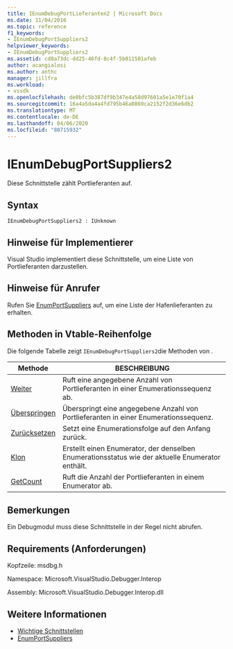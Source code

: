 ```yaml
---
title: IEnumDebugPortLieferanten2 | Microsoft Docs
ms.date: 11/04/2016
ms.topic: reference
f1_keywords:
- IEnumDebugPortSuppliers2
helpviewer_keywords:
- IEnumDebugPortSuppliers2
ms.assetid: cd0a73dc-dd25-46fd-8c4f-5b011501afeb
author: acangialosi
ms.author: anthc
manager: jillfra
ms.workload:
- vssdk
ms.openlocfilehash: de0bfc5b387df9b347e4a58d97601a5e1e70f1a4
ms.sourcegitcommit: 16a4a5da4a4fd795b46a0869ca2152f2d36e6db2
ms.translationtype: MT
ms.contentlocale: de-DE
ms.lasthandoff: 04/06/2020
ms.locfileid: "80715932"
---
```

# <a name="ienumdebugportsuppliers2"></a>IEnumDebugPortSuppliers2
Diese Schnittstelle zählt Portlieferanten auf.

## <a name="syntax"></a>Syntax

```
IEnumDebugPortSuppliers2 : IUnknown
```

## <a name="notes-for-implementers"></a>Hinweise für Implementierer
 Visual Studio implementiert diese Schnittstelle, um eine Liste von Portlieferanten darzustellen.

## <a name="notes-for-callers"></a>Hinweise für Anrufer
 Rufen Sie [EnumPortSuppliers](../../../extensibility/debugger/reference/idebugcoreserver2-enumportsuppliers.md) auf, um eine Liste der Hafenlieferanten zu erhalten.

## <a name="methods-in-vtable-order"></a>Methoden in Vtable-Reihenfolge
 Die folgende Tabelle zeigt `IEnumDebugPortSuppliers2`die Methoden von .

|Methode|BESCHREIBUNG|
|------------|-----------------|
|[Weiter](../../../extensibility/debugger/reference/ienumdebugportsuppliers2-next.md)|Ruft eine angegebene Anzahl von Portlieferanten in einer Enumerationssequenz ab.|
|[Überspringen](../../../extensibility/debugger/reference/ienumdebugportsuppliers2-skip.md)|Überspringt eine angegebene Anzahl von Portlieferanten in einer Enumerationssequenz.|
|[Zurücksetzen](../../../extensibility/debugger/reference/ienumdebugportsuppliers2-reset.md)|Setzt eine Enumerationsfolge auf den Anfang zurück.|
|[Klon](../../../extensibility/debugger/reference/ienumdebugportsuppliers2-clone.md)|Erstellt einen Enumerator, der denselben Enumerationsstatus wie der aktuelle Enumerator enthält.|
|[GetCount](../../../extensibility/debugger/reference/ienumdebugportsuppliers2-getcount.md)|Ruft die Anzahl der Portlieferanten in einem Enumerator ab.|

## <a name="remarks"></a>Bemerkungen
 Ein Debugmodul muss diese Schnittstelle in der Regel nicht abrufen.

## <a name="requirements"></a>Requirements (Anforderungen)
 Kopfzeile: msdbg.h

 Namespace: Microsoft.VisualStudio.Debugger.Interop

 Assembly: Microsoft.VisualStudio.Debugger.Interop.dll

## <a name="see-also"></a>Weitere Informationen
- [Wichtige Schnittstellen](../../../extensibility/debugger/reference/core-interfaces.md)
- [EnumPortSuppliers](../../../extensibility/debugger/reference/idebugcoreserver2-enumportsuppliers.md)
